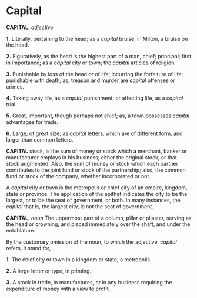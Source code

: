 # Capital

**CAPITAL**, _adjective_

**1.** Literally, pertaining to the head; as a _capital_ bruise, in Milton, a bruise on the head.

**2.** Figuratively, as the head is the highest part of a man, chief; principal; first in importance; as a _capital_ city or town; the _capital_ articles of religion.

**3.** Punishable by loss of the head or of life; incurring the forfeiture of life; punishable with death; as, treason and murder are _capital_ offenses or crimes.

**4.** Taking away life, as a _capital_ punishment; or affecting life, as a _capital_ trial.

**5.** Great, important, though perhaps not chief; as, a town possesses _capital_ advantages for trade.

**6.** Large; of great size; as _capital_ letters, which are of different form, and larger than common letters.

**CAPITAL** stock, is the sum of money or stock which a merchant, banker or manufacturer employs in his business; either the original stock, or that stock augmented. Also, the sum of money or stock which each partner contributes to the joint fund or stock of the partnership; also, the common fund or stock of the company, whether incorporated or not.

A _capital_ city or town is the metropolis or chief city of an empire, kingdom, state or province. The application of the epithet indicates the city to be the largest, or to be the seat of government, or both. In many instances, the _capital_ that is, the largest city, is not the seat of government.

**CAPITAL**, _noun_ The uppermost part of a column, pillar or pilaster, serving as the head or crowning, and placed immediately over the shaft, and under the entablature.

By the customary omission of the noun, to which the adjective, _capital_ refers, it stand for,

**1.** The chief city or town in a kingdom or state; a metropolis.

**2.** A large letter or type, in printing.

**3.** A stock in trade, in manufactures, or in any business requiring the expenditure of money with a view to profit.